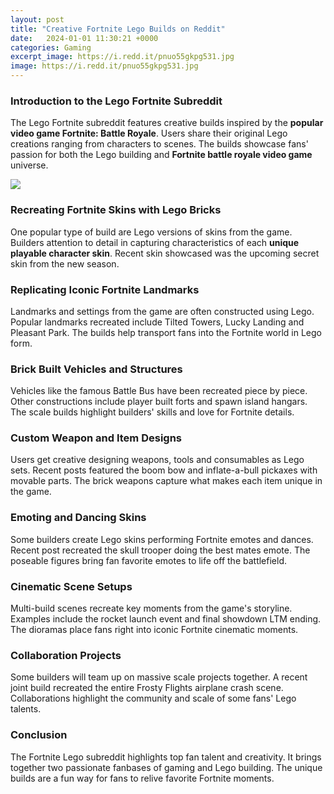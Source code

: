 ```yaml
---
layout: post
title: "Creative Fortnite Lego Builds on Reddit"
date:   2024-01-01 11:30:21 +0000
categories: Gaming
excerpt_image: https://i.redd.it/pnuo55gkpg531.jpg
image: https://i.redd.it/pnuo55gkpg531.jpg
---
```


### Introduction to the Lego Fortnite Subreddit  
The Lego Fortnite subreddit features creative builds inspired by the **popular video game Fortnite: Battle Royale**. Users share their original Lego creations ranging from characters to scenes. The builds showcase fans' passion for both the Lego building and **Fortnite battle royale video game** universe. 

![](https://i.redd.it/pnuo55gkpg531.jpg)
### Recreating Fortnite Skins with Lego Bricks
One popular type of build are Lego versions of skins from the game. Builders attention to detail in capturing characteristics of each **unique playable character skin**. Recent skin showcased was the upcoming secret skin from the new season. 
### Replicating Iconic Fortnite Landmarks   
Landmarks and settings from the game are often constructed using Lego. Popular landmarks recreated include Tilted Towers, Lucky Landing and Pleasant Park. The builds help transport fans into the Fortnite world in Lego form.
### Brick Built Vehicles and Structures   
Vehicles like the famous Battle Bus have been recreated piece by piece. Other constructions include player built forts and spawn island hangars. The scale builds highlight builders' skills and love for Fortnite details.
### Custom Weapon and Item Designs
Users get creative designing weapons, tools and consumables as Lego sets. Recent posts featured the boom bow and inflate-a-bull pickaxes with movable parts. The brick weapons capture what makes each item unique in the game.
### Emoting and Dancing Skins   
Some builders create Lego skins performing Fortnite emotes and dances. Recent post recreated the skull trooper doing the best mates emote. The poseable figures bring fan favorite emotes to life off the battlefield. 
### Cinematic Scene Setups
Multi-build scenes recreate key moments from the game's storyline. Examples include the rocket launch event and final showdown LTM ending. The dioramas place fans right into iconic Fortnite cinematic moments.
### Collaboration Projects   
Some builders will team up on massive scale projects together. A recent joint build recreated the entire Frosty Flights airplane crash scene. Collaborations highlight the community and scale of some fans' Lego talents.
### Conclusion
The Fortnite Lego subreddit highlights top fan talent and creativity. It brings together two passionate fanbases of gaming and Lego building. The unique builds are a fun way for fans to relive favorite Fortnite moments.